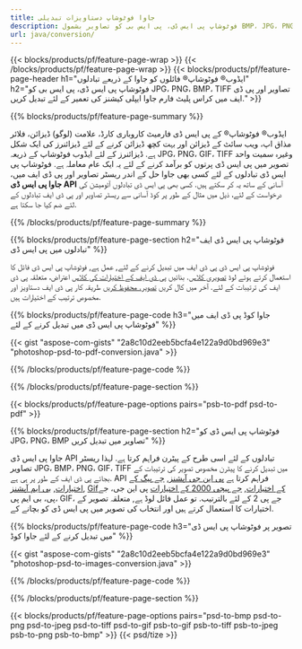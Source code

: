 ```yaml
---
title: جاوا فوٹوشاپ دستاویزات تبدیلی
description: فوٹوشاپ پی ایس ڈی، پی ایس بی کو تصاویر بشمول BMP، JPG، PNG، TIFF اور پی ڈی ایف سمیت جاوا لائبریری کے ذریعے تبدیل کریں.
url: java/conversion/
---
```


{{< blocks/products/pf/feature-page-wrap >}}
{{< /blocks/products/pf/feature-page-wrap >}}
{{< blocks/products/pf/feature-page-header h1="ایڈوب® فوٹوشاپ® فائلوں کو جاوا کے ذریعے تبادلوں" h2="فوٹوشاپ پی ایس ڈی، پی ایس بی کو JPG، PNG، BMP، TIFF تصاویر اور پی ڈی ایف میں کراس پلیٹ فارم جاوا ایپلی کیشنز کی تعمیر کے لئے تبدیل کریں." >}}

{{% blocks/products/pf/feature-page-summary %}}

ایڈوب® فوٹوشاپ® کے پی ایس ڈی فارمیٹ کاروباری کارڈ، علامت (لوگو) ڈیزائن، فلائر مذاق اپ، ویب سائٹ کے ڈیزائن اور بہت کچھ ڈیزائن کرنے کے لئے ڈیزائنرز کی ایک شکل ہے. ڈیزائنرز کے لئے ایڈوب فوٹوشاپ کے ذریعہ JPG، PNG، GIF، TIFF وغیرہ سمیت واحد تصویر میں پی ایس ڈی پرتوں کو برآمد کرنے کے لئے یہ ایک عام معاملہ ہے. فوٹوشاپ پی ایس ڈی تبادلوں کے لئے کسی بھی جاوا حل کے اندر ریسٹر تصاویر اور پی ڈی ایف میں، **جاوا پی ایس ڈی API** آسانی کے ساتھ یہ کر سکتے ہیں. کسی بھی پی ایس ڈی تبادلوں آٹومیشن کی درخواست کے لئے، ذیل میں مثال کے طور پر کوڈ آسانی سے ریسٹر تصاویر اور پی ڈی ایف تبادلوں کے لئے ضم کیا جا سکتا ہے.

{{% /blocks/products/pf/feature-page-summary %}}

{{% blocks/products/pf/feature-page-section h2="فوٹوشاپ پی ایس ڈی ایف تبادلوں میں پی ایس ڈی" %}}

فوٹوشاپ پی ایس ڈی پی ڈی ایف میں تبدیل کرنے کے لئے, عمل ہے, فوٹوشاپ پی ایس ڈی فائل کا استعمال کرتے ہوئے لوڈ [تصویری کلاس](https://apireference.aspose.com/psd/java/com.aspose.psd/Image). بنائیں [پی ڈی ایف کے اختیارات کی کلاس](https://apireference.aspose.com/psd/java/com.aspose.psd.imageoptions/PdfOptions) اعتراض، متعلقہ پی ڈی ایف کی ترتیبات کے لئے. آخر میں کال کریں [تصویر. محفوظ کریں](https://apireference.aspose.com/psd/java/com.aspose.psd/Image#save-java.lang.String-com.aspose.psd.ImageOptionsBase-) طریقہ کار پی ڈی ایف دستاویز اور مخصوص ترتیب کے اختیارات ہیں.

{{% blocks/products/pf/feature-page-code h3="جاوا کوڈ پی ڈی ایف میں فوٹوشاپ پی ایس ڈی میں تبدیل کرنے کے لئے" %}}

{{< gist "aspose-com-gists" "2a8c10d2eeb5bcfa4e122a9d0bd969e3" "photoshop-psd-to-pdf-conversion.java" >}}

{{% /blocks/products/pf/feature-page-code %}}

{{% /blocks/products/pf/feature-page-section %}}

{{< blocks/products/pf/feature-page-options pairs="psb-to-pdf psd-to-pdf" >}}

{{% blocks/products/pf/feature-page-section h2="فوٹوشاپ پی ایس ڈی کو JPG، PNG، BMP تصاویر میں تبدیل کریں" %}}

جاوا پی ایس ڈی API تبادلوں کے لئے اسی طرح کے پیٹرن فراہم کرتا ہے. لہذا ریسٹر تصاویر JPG، BMP، PNG، GIF، TIFF میں تبدیل کرنے کا پیٹرن مخصوص تصویر کی ترتیبات کے بجائے پی ڈی ایف کے طور پر ہی ہے. API فراہم کرتا ہے [پی این جی آپشنز](https://apireference.aspose.com/psd/java/com.aspose.psd.imageoptions/PngOptions), [جے پیگ کے اختیارات](https://apireference.aspose.com/psd/java/com.aspose.psd.imageoptions/JpegOptions), [بی ایم آپشنز](https://apireference.aspose.com/psd/java/com.aspose.psd.imageoptions/BmpOptions), [Gifکے اختیارات](https://apireference.aspose.com/psd/java/com.aspose.psd.imageoptions/GifOptions), [جے پیجی 2000 کے اختیارات](https://apireference.aspose.com/psd/java/com.aspose.psd.imageoptions/Jpeg2000Options) پی این جی، جے پی، بی ایم پی، GIF، جے پی 2 کے لئے بالترتیب. تو عمل فائل لوڈ ہے, متعلقہ تصویر کے اختیارات کا استعمال کرتے ہیں اور انتخاب کی تصویر میں پی ایس ڈی کو بچانے کے.

{{% blocks/products/pf/feature-page-code h3="تصویر پر فوٹوشاپ پی ایس ڈی میں تبدیل کرنے کے لئے جاوا کوڈ" %}}

{{< gist "aspose-com-gists" "2a8c10d2eeb5bcfa4e122a9d0bd969e3" "photoshop-psd-to-images-conversion.java" >}}

{{% /blocks/products/pf/feature-page-code %}}

{{% /blocks/products/pf/feature-page-section %}}

{{< blocks/products/pf/feature-page-options pairs="psd-to-bmp psd-to-png psd-to-jpeg psd-to-tiff psd-to-gif psb-to-gif psb-to-tiff psb-to-jpeg psb-to-png psb-to-bmp" >}}
{{< psd/tize >}}
